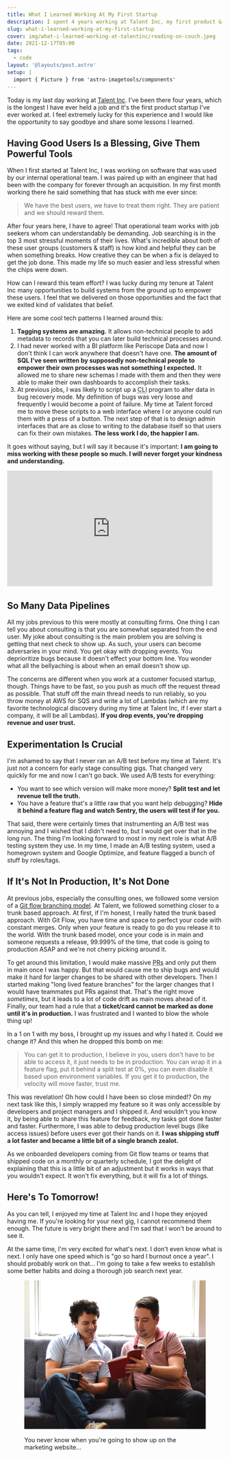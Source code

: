 ```yaml
---
title: What I Learned Working At My First Startup
description: I spent 4 years working at Talent Inc, my first product & customer focused startup, and I learned so much.
slug: what-i-learned-working-at-my-first-startup
cover: img/what-i-learned-working-at-talentinc/reading-on-couch.jpeg
date: 2021-12-17T05:00
tags:
  - code
layout: '@layouts/post.astro'
setup: |
  import { Picture } from 'astro-imagetools/components'
---
```


Today is my last day working at [Talent Inc](https://talentinc.com/). I've been there four years, which is the longest
I have ever held a job and it's the first product startup I've ever worked at. I feel extremely lucky for this
experience and I would like the opportunity to say goodbye and share some lessons I learned.

## Having Good Users Is a Blessing, Give Them Powerful Tools

When I first started at Talent Inc, I was working on software that was used by our internal operational team. I was
paired up with an engineer that had been with the company for forever through an acquisition. In my first month working
there he said something that has stuck with me ever since:

> We have the best users, we have to treat them right. They are patient and we should reward them.

After four years here, I have to agree! That operational team works with job seekers whom can understandably be
demanding. Job searching is in the top 3 most stressful moments of their lives. What's incredible about both of these
user groups (customers & staff) is how kind and helpful they can be when something breaks. How creative they can be when
a fix is delayed to get the job done. This made my life so much easier and less stressful when the chips were down.

How can I reward this team effort? I was lucky during my tenure at Talent Inc many opportunities to build systems from
the ground up to empower these users. I feel that we delivered on those opportunities and the fact that we exited kind
of validates that belief.

Here are some cool tech patterns I learned around this:

1. **Tagging systems are amazing.** It allows non-technical people to add metadata to records that you can later build
   technical processes around.
2. I had never worked with a BI platform like Periscope Data and now I don't think I can work anywhere that doesn't have
   one. **The amount of SQL I've seen written by supposedly non-technical people to empower their own processes was not
   something I expected.** It allowed me to share new schemas I made with them and then they were able to make their own
   dashboards to accomplish their tasks.
3. At previous jobs, I was likely to script up a <abbr title="Command Line Interface">CLI</abbr> program to alter data
   in bug recovery mode. My definition of bugs was very loose and frequently I would become a point of failure. My time
   at Talent forced me to move these scripts to a web interface where I or anyone could run them with a press of
   a button. The next step of that is to design admin interfaces that are as close to writing to the database itself so
   that users can fix their own mistakes. **The less work I do, the happier I am.**

It goes without saying, but I will say it because it's important: **I am going to miss working with these people so
much. I will never forget your kindness and understanding.**

<iframe src="https://giphy.com/embed/ALQnCUBuggPxS" width="480" height="270" frameBorder="0" className="giphy-embed center" allowFullScreen></iframe>

## So Many Data Pipelines

All my jobs previous to this were mostly at consulting firms. One thing I can tell you about consulting is that you are
somewhat separated from the end user. My joke about consulting is the main problem you are solving is getting that
next check to show up. As such, your users can become adversaries in your mind. You get okay with dropping events. You
deprioritize bugs because it doesn't effect your bottom line. You wonder what all the bellyaching is about when an email
doesn't show up.

The concerns are different when you work at a customer focused startup, though. Things have to be fast, so you push as
much off the request thread as possible. That stuff off the main thread needs to run reliably, so you throw money at AWS
for SQS and write a lot of Lambdas (which are my favorite technological discovery during my time at Talent Inc, if
I ever start a company, it will be all Lambdas). **If you drop events, you're dropping revenue and user trust.**

## Experimentation Is Crucial

I'm ashamed to say that I never ran an A/B test before my time at Talent. It's just not a concern for early stage
consulting gigs. That changed very quickly for me and now I can't go back. We used A/B tests for everything:

* You want to see which version will make more money? **Split test and let revenue tell the truth.**
* You have a feature that's a little raw that you want help debugging? **Hide it behind a feature flag and watch Sentry,
  the users will test if for you.**

That said, there were certainly times that instrumenting an A/B test was annoying and I wished that I didn't need to,
but I would get over that in the long run. The thing I'm looking forward to most in my next role is what A/B testing
system they use. In my time, I made an A/B testing system, used a homegrown system and Google Optimize, and feature
flagged a bunch of stuff by roles/tags.

## If It's Not In Production, It's Not Done

At previous jobs, especially the consulting ones, we followed some version of a [Git flow branching model](https://datasift.github.io/gitflow/IntroducingGitFlow.html).
At Talent, we followed something closer to a trunk based approach. At first, if I'm honest, I really hated the trunk
based approach. With Git Flow, you have time and space to perfect your code with constant merges. Only when your feature
is ready to go do you release it to the world. With the trunk based model, once your code is in main and someone
requests a release, 99.999% of the time, that code is going to production ASAP and we're not cherry picking around it.

To get around this limitation, I would make massive <abbr title="Pull Requests">PRs</abbr> and only put them in main
once I was happy. But that would cause me to ship bugs and would make it hard for larger changes to be shared with other
developers. Then I started making "long lived feature branches" for the larger changes that I would have teammates put
PRs against that. That's the right move _sometimes_, but it leads to a lot of code drift as main moves ahead of it.
Finally, our team had a rule that a **ticket/card cannot be marked as done until it's in production.** I was frustrated
and I wanted to blow the whole thing up!

In a 1 on 1 with my boss, I brought up my issues and why I hated it. Could we change it? And this when he dropped this
bomb on me:

> You can get it to production, I believe in you, users don't have to be able to access it, it just needs to be in
> production. You can wrap it in a feature flag, put it behind a split test at 0%, you can even disable it based upon
> environment variables. If you get it to production, the velocity will move faster, trust me.

This was revelation! Oh how could I have been so close minded!? On my next task like this, I simply wrapped my feature
so it was only accessible by developers and project managers and I shipped it. And wouldn't you know it, by being able
to share this feature for feedback, my tasks got done faster and faster. Furthermore, I was able to debug production
level bugs (like access issues) before users ever got their hands on it. **I was shipping stuff a lot faster and became
a little bit of a single branch zealot.**

As we onboarded developers coming from Git flow teams or teams that shipped code on a monthly or quarterly schedule,
I got the delight of explaining that this is a little bit of an adjustment but it works in ways that you wouldn't
expect. It won't fix everything, but it will fix a lot of things.

## Here's To Tomorrow!

As you can tell, I enjoyed my time at Talent Inc and I hope they enjoyed having me. If you're looking for your next gig,
I cannot recommend them enough. The future is very bright there and I'm sad that I won't be around to see it.

At the same time, I'm very excited for what's next. I don't even know what is next. I only have one speed which is "go
so hard I burnout once a year". I should probably work on that… I'm going to take a few weeks to establish some better
habits and doing a thorough job search next year.

<figure>

![Me & a coworker in a marketing photo looking at an empty notebook](img/what-i-learned-working-at-talentinc/reading-on-couch.jpeg)
<figcaption>You never know when you're going to show up on the marketing website…</figcaption>
</figure>
